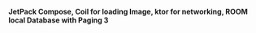 **JetPack Compose, Coil for loading Image, ktor for networking, ROOM local Database with Paging 3**
